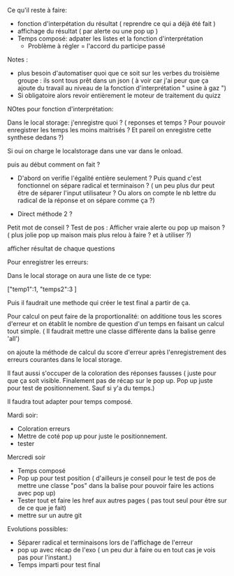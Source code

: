 Ce qu'il reste à faire:

- fonction d'interpétation du résultat ( reprendre ce qui a déjà été fait )
- affichage du résultat ( par alerte ou une pop up )
- Temps composé: adpater les listes et la fonction d'interprétation
    - Problème à régler = l'accord du participe passé

Notes : 
- plus besoin d'automatiser quoi que ce soit sur les verbes du troisième groupe : ils sont tous prêt dans un json ( à voir car j'ai peur que ça ajoute du travail au niveau de la fonction d'interprétation " usine à gaz ")
- Si obligatoire alors revoir entièrement le moteur de traitement du quizz


NOtes  pour fonction d'interprétation:

Dans le local storage: j'enregistre quoi ? ( reponses et temps ? Pour pouvoir enregistrer les temps les moins maitrisés ? Et pareil on enregistre cette synthese dedans ?)

Si oui on charge le localstorage dans une var dans le onload.

puis au début comment on fait ?

- D'abord on verifie l'égalité entière seulement ? Puis quand c'est fonctionnel on sépare radical et terminaison ? ( un peu plus dur peut être de séparer l'input utilisateur ? Ou alors on compte le nb lettre du radical de la réponse et on sépare comme ça ?)

- Direct méthode 2 ? 


Petit mot de conseil ? 
Test de pos : Afficher vraie alerte ou pop up maison ? ( plus jolie pop up maison mais plus relou à faire ? et à  utiliser ?)

afficher résultat de chaque questions


Pour enregistrer les erreurs: 

Dans le local storage on aura une liste de ce type:

["temp1":1, "temps2":3 ]
 
Puis il faudrait une methode qui créer le test final a partir de ça. 

Pour calcul on peut faire de la proportionalité: on additione tous les scores d'erreur et on établit le nombre de question d'un temps en faisant un calcul tout simple.
( Il faudrait mettre une classe différente dans la balise genre 'all')

on ajoute la méthode de calcul du score d'erreur après l'enregistrement des erreurs courantes dans le local storage.

Il faut aussi s'occuper de la coloration des réponses fausses ( juste pour que ça soit visible. Finalement pas de récap sur le pop up. Pop up juste pour test de positionnement. Sauf si y'a du temps.)

Il faudra tout adapter pour temps composé.

Mardi soir:

- Coloration erreurs
- Mettre de coté pop up pour juste le positionnement.
- tester

Mercredi soir

- Temps composé
- Pop up pour test position ( d'ailleurs je conseil pour le test de pos de mettre une classe "pos" dans la balise pour pouvoir faire les actions avec pop up)
- Tester tout et faire les href aux autres pages ( pas tout seul pour être sur de ce que je fait)
- mettre sur un autre git

Evolutions possibles:

- Séparer radical et terminaisons lors de l'affichage de l'erreur 
- pop up avec récap de l'exo ( un peu dur à faire ou en tout cas je vois pas pour l'instant.)
- Temps imparti pour test final


